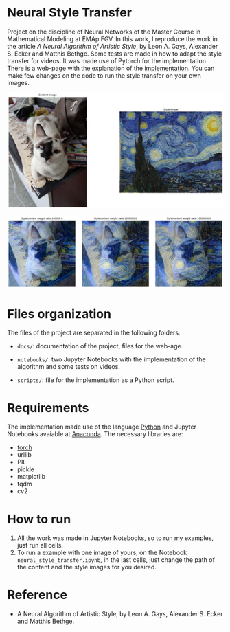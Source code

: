 # Neural Style Transfer

Project on the discipline of Neural Networks of the Master Course in Mathematical Modeling at EMAp FGV. In this work, I reproduce the work in the article _A Neural Algorithm of Artistic Style_, by Leon A. Gays, Alexander S. Ecker and Matthis Bethge. Some tests are made in how to adapt the style transfer for videos. It was made use of Pytorch for the implementation. There is a web-page with the explanation of the [implementation](https://giovanivaldrighi.github.io/style-transfer/). You can make few changes on the code to run the style transfer on your own images.

![Style and Content](https://raw.githubusercontent.com/GiovaniValdrighi/style-transfer/main/docs/output_23_0.png)

![Style transfer](https://raw.githubusercontent.com/GiovaniValdrighi/style-transfer/main/docs/output_25_0.png)

# Files organization

The files of the project are separated in the following folders:

- `docs/`: documentation of the project, files for the web-age.

- `notebooks/`: two Jupyter Notebooks with the implementation of the algorithm and some tests on videos.

- `scripts/`: file for the implementation as a Python script.

# Requirements

The implementation made use of the language [Python](https://www.python.org/) and Jupyter Notebooks avaiable at [Anaconda](https://www.anaconda.com/). The necessary libraries are:

- [torch](https://pytorch.org/)
- urllib
- PIL
- pickle
- matplotlib
- tqdm
- cv2

# How to run

1. All the work was made in Jupyter Notebooks, so to run my examples, just run all cells.
2. To run a example with one image of yours, on the Notebook `neural_style_transfer.ipynb`, in the last cells, just change the path of the content and the style images for you desired.

# Reference

- A Neural Algorithm of Artistic Style, by Leon A. Gays, Alexander S. Ecker and Matthis Bethge.